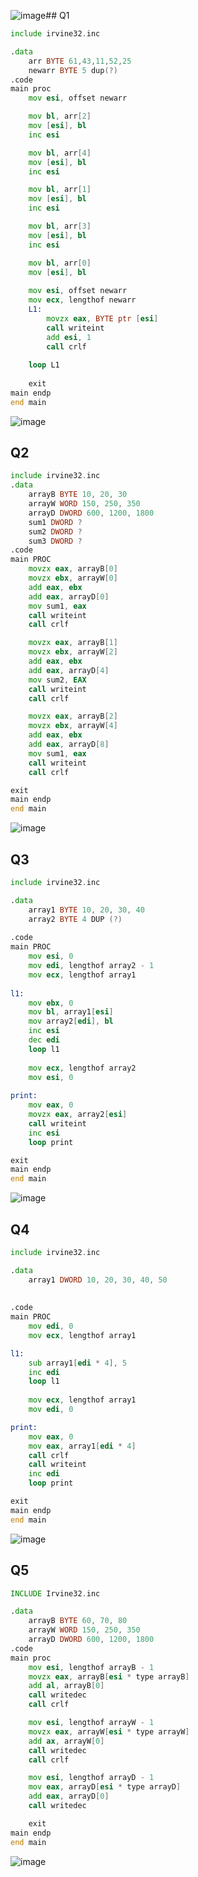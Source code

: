 ![image](https://github.com/user-attachments/assets/26ece733-f5f3-4a0e-b798-3f48d26fe92c)## Q1
```asm
include irvine32.inc

.data
	arr BYTE 61,43,11,52,25
	newarr BYTE 5 dup(?)
.code
main proc
	mov esi, offset newarr

	mov bl, arr[2]
	mov [esi], bl
	inc esi

	mov bl, arr[4]
	mov [esi], bl
	inc esi

	mov bl, arr[1]
	mov [esi], bl
	inc esi

	mov bl, arr[3]
	mov [esi], bl
	inc esi

	mov bl, arr[0]
	mov [esi], bl
	
	mov esi, offset newarr
	mov ecx, lengthof newarr
	L1: 
		movzx eax, BYTE ptr [esi]
		call writeint
		add esi, 1
		call crlf
		
	loop L1
	
	exit
main endp
end main
```
![image](https://github.com/user-attachments/assets/3cebe2ef-3dfb-437f-98bf-b2749c4a5fe9)

## Q2
```asm
include irvine32.inc
.data
	arrayB BYTE 10, 20, 30 
	arrayW WORD 150, 250, 350 
	arrayD DWORD 600, 1200, 1800
	sum1 DWORD ?
	sum2 DWORD ?
	sum3 DWORD ?
.code
main PROC
	movzx eax, arrayB[0]
	movzx ebx, arrayW[0]
	add eax, ebx
	add eax, arrayD[0]
	mov sum1, eax
	call writeint
	call crlf

	movzx eax, arrayB[1]
	movzx ebx, arrayW[2]
	add eax, ebx
	add eax, arrayD[4]
	mov sum2, EAX
	call writeint
	call crlf

	movzx eax, arrayB[2]
	movzx ebx, arrayW[4]
	add eax, ebx
	add eax, arrayD[8]
	mov sum1, eax
	call writeint
	call crlf

exit
main endp
end main
```
![image](https://github.com/user-attachments/assets/df9f73a0-282a-4b1c-9009-022b179b0279)

## Q3
```asm
include irvine32.inc

.data
	array1 BYTE 10, 20, 30, 40
	array2 BYTE 4 DUP (?)
	 
.code
main PROC
	mov esi, 0
	mov edi, lengthof array2 - 1
	mov ecx, lengthof array1
	
l1:
	mov ebx, 0
	mov bl, array1[esi]
	mov array2[edi], bl
	inc esi
	dec edi	
	loop l1
	
	mov ecx, lengthof array2
	mov esi, 0
	
print:
	mov eax, 0
	movzx eax, array2[esi]
	call writeint
	inc esi
	loop print

exit
main endp
end main
```
![image](https://github.com/user-attachments/assets/e3d3a3b4-e5a0-4fa4-8d54-937f95f549f1)

## Q4
```asm
include irvine32.inc

.data
	array1 DWORD 10, 20, 30, 40, 50
	
	 
.code
main PROC
	mov edi, 0
	mov ecx, lengthof array1

l1:
	sub array1[edi * 4], 5
	inc edi	
	loop l1
	
	mov ecx, lengthof array1
	mov edi, 0

print:
	mov eax, 0
	mov eax, array1[edi * 4]
	call crlf
	call writeint
	inc edi
	loop print

exit
main endp
end main
```
![image](https://github.com/user-attachments/assets/e2694cd3-6c0e-49fb-bd6f-b011b51b621f)

## Q5
```asm
INCLUDE Irvine32.inc

.data
	arrayB BYTE 60, 70, 80
	arrayW WORD 150, 250, 350
	arrayD DWORD 600, 1200, 1800
.code
main proc
	mov esi, lengthof arrayB - 1
	movzx eax, arrayB[esi * type arrayB]
	add al, arrayB[0]
	call writedec
	call crlf

	mov esi, lengthof arrayW - 1
	movzx eax, arrayW[esi * type arrayW]
	add ax, arrayW[0]
	call writedec
	call crlf

	mov esi, lengthof arrayD - 1
	mov eax, arrayD[esi * type arrayD]
	add eax, arrayD[0]
	call writedec

	exit
main endp
end main
```
![image](https://github.com/user-attachments/assets/b3b3d79b-8b70-4b27-a92f-f2d0f2e01440)
